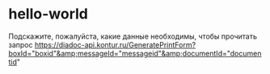 # hello-world
Подскажите, пожалуйста, какие данные необходимы, чтобы прочитать запрос https://diadoc-api.kontur.ru/GeneratePrintForm?boxId="boxid"&amp;messageId="messageid"&amp;documentId="documentid"
